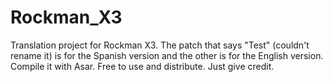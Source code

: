 # Rockman_X3
Translation project for Rockman X3. The patch that says "Test" (couldn't rename it) is for the Spanish version and the other is for the English version.
Compile it with Asar.
Free to use and distribute. Just give credit.
